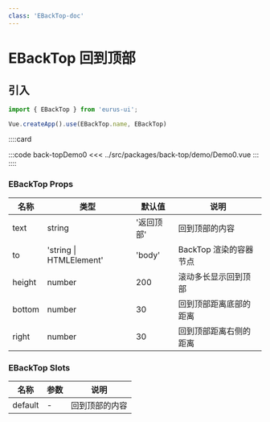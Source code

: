 ```yaml
---
class: 'EBackTop-doc'
---
```

# EBackTop 回到顶部

## 引入

```javascript
import { EBackTop } from 'eurus-ui';

Vue.createApp().use(EBackTop.name, EBackTop)
```
::::card

:::code back-topDemo0
<<< ../src/packages/back-top/demo/Demo0.vue
:::
::::

### EBackTop Props

| 名称 | 类型 | 默认值 | 说明 |
| --- | --- | --- | --- |
| text | string | '返回顶部' | 回到顶部的内容 |
| to | 'string \| HTMLElement' | 'body' | BackTop 渲染的容器节点 |
| height | number | 200 | 滚动多长显示回到顶部 |
| bottom | number | 30 | 回到顶部距离底部的距离 |
| right | number | 30 | 回到顶部距离右侧的距离 |



###  EBackTop Slots

| 名称    | 参数 | 说明       |
| ------- | ---- | ---------- |
| default | -    | 回到顶部的内容 |
